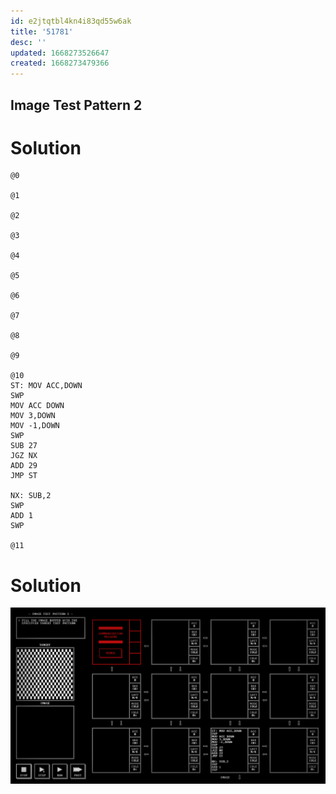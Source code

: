 ```yaml
---
id: e2jtqtbl4kn4i83qd55w6ak
title: '51781'
desc: ''
updated: 1668273526647
created: 1668273479366
---
```

## Image Test Pattern 2

# Solution

```
@0

@1

@2

@3

@4

@5

@6

@7

@8

@9

@10
ST: MOV ACC,DOWN
SWP
MOV ACC DOWN
MOV 3,DOWN
MOV -1,DOWN
SWP
SUB 27
JGZ NX
ADD 29
JMP ST

NX: SUB,2
SWP
ADD 1
SWP

@11

```

# Solution

![](/assets/images/2022-11-12-22-48-44.png)